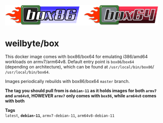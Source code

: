 ![Box86 and Box64 logos](meta/box86box64.png)
# weilbyte/box
This docker image comes with box86/box64 for emulating i386/amd64 workloads on armv7/arm64v8. Default entry point is `box86`/`box64` (depending on architecture), which can be found at `/usr/local/bin/box86`/ `/usr/local/bin/box64`.

Images periodically rebuilds with box86/box64 `master` branch.

**The tag you should pull from is `debian-11` as it holds images for both `armv7` and `arm64v8`, HOWEVER `armv7` only comes with `box86`, while `arm64v8` comes with both**

**Tags**     
`latest`, **`debian-11`**, `armv7-debian-11`, `arm64v8-debian-11`

